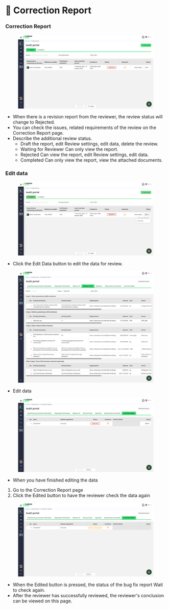 # 📝 Correction Report

### Correction Report

<figure><img src="../../.gitbook/assets/image (4).png" alt=""><figcaption></figcaption></figure>

* When there is a revision report from the reviewer, the review status will change to Rejected.
* You can check the issues, related requirements of the review on the Correction Report page.
* Describe the additional review status.
  * Draft the report, edit Review settings, edit data, delete the review.
  * Waiting for Reviewer Can only view the report.
  * Rejected Can view the report, edit Review settings, edit data.
  * Completed Can only view the report, view the attached documents.

### Edit data

<figure><img src="../../.gitbook/assets/image (1) (1).png" alt=""><figcaption></figcaption></figure>

* Click the Edit Data button to edit the data for review.

<figure><img src="../../.gitbook/assets/image (2) (1).png" alt=""><figcaption></figcaption></figure>

* Edit data

<figure><img src="../../.gitbook/assets/image (3) (1).png" alt=""><figcaption></figcaption></figure>

* When you have finished editing the data

1. Go to the Correction Report page
2. Click the Edited button to have the reviewer check the data again

<figure><img src="../../.gitbook/assets/image (4) (1).png" alt=""><figcaption></figcaption></figure>

* When the Edited button is pressed, the status of the bug fix report Wait to check again.
* After the reviewer has successfully reviewed, the reviewer's conclusion can be viewed on this page.
